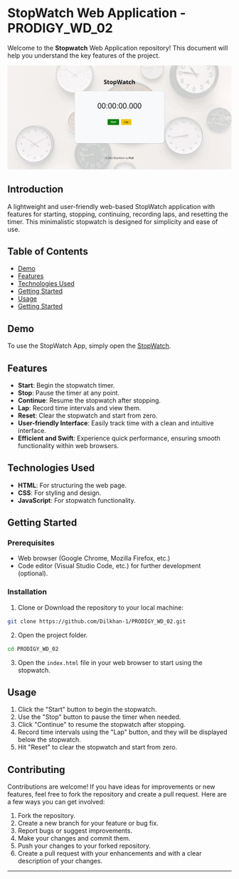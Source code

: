 # StopWatch Web Application - PRODIGY_WD_02

Welcome to the **Stopwatch** Web Application repository! This document will help you understand the key features of the project.

![Capture](./assets/ss1.png)

## Introduction

A lightweight and user-friendly web-based StopWatch application with features for starting, stopping, continuing, recording laps, and resetting the timer. This minimalistic stopwatch is designed for simplicity and ease of use.

## Table of Contents

- [Demo](#demo)
- [Features](#features)
- [Technologies Used](#technologies-used)
- [Getting Started](#getting-started)
- [Usage](#usage)
- [Getting Started](#getting-started)

## Demo

To use the StopWatch App, simply open the [StopWatch](https://dilkhan-1.github.io/PRODIGY_WD_02/).


## Features

- **Start**: Begin the stopwatch timer.
- **Stop**: Pause the timer at any point.
- **Continue**: Resume the stopwatch after stopping.
- **Lap**: Record time intervals and view them.
- **Reset**: Clear the stopwatch and start from zero.
- **User-friendly Interface**: Easily track time with a clean and intuitive interface.
- **Efficient and Swift**: Experience quick performance, ensuring smooth functionality within web browsers.

## Technologies Used

- **HTML**: For structuring the web page.
- **CSS**: For styling and design.
- **JavaScript**: For stopwatch functionality.

## Getting Started

### Prerequisites

- Web browser (Google Chrome, Mozilla Firefox, etc.)
- Code editor (Visual Studio Code, etc.) for further development (optional).

### Installation

1. Clone or Download the repository to your local machine:
```bash
git clone https://github.com/Dilkhan-1/PRODIGY_WD_02.git
```

2. Open the project folder.
```bash
cd PRODIGY_WD_02
```

3. Open the `index.html` file in your web browser to start using the stopwatch.

## Usage

1. Click the "Start" button to begin the stopwatch.
2. Use the "Stop" button to pause the timer when needed.
3. Click "Continue" to resume the stopwatch after stopping.
4. Record time intervals using the "Lap" button, and they will be displayed below the stopwatch.
5. Hit "Reset" to clear the stopwatch and start from zero.

## Contributing

Contributions are welcome! If you have ideas for improvements or new features, feel free to fork the repository and create a pull request. Here are a few ways you can get involved:

1. Fork the repository.
2. Create a new branch for your feature or bug fix.
3. Report bugs or suggest improvements.
4. Make your changes and commit them.
5. Push your changes to your forked repository.
6. Create a pull request with your enhancements and with a clear description of your changes.

---